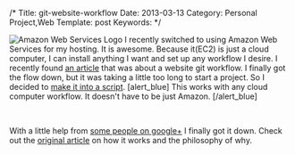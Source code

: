 /*
Title: git-website-workflow
Date: 2013-03-13
Category: Personal Project,Web
Template: post
Keywords: 
*/

![Amazon Web Services
Logo](http://192.241.188.69/ohdoylerules.com/wp-content/uploads/2013/03/awslogo.png)
I recently switched to using Amazon Web Services for my hosting. It is
awesome. Because it(EC2) is just a cloud computer, I can install
anything I want and set up any workflow I desire. I recently found [an
article](http://goo.gl/0L3E6 "A web-focused Git workflow") that was
about a website git workflow. I finally got the flow down, but it was
taking a little too long to start a project. So I decided to [make it
into a
script](https://github.com/james2doyle/git-website-workflow "git-website-workflow bash script").
[alert\_blue] This works with any cloud computer workflow. It doesn't
have to be just Amazon. [/alert\_blue]

 

With a little help from [some people on
google+](https://plus.google.com/109231487156400680487/posts/WzueZxHuP7b "google plus bash community post")
I finally got it down. Check out the [original
article](http://goo.gl/0L3E6 "A web-focused Git workflow") on how it
works and the philosophy of why.
